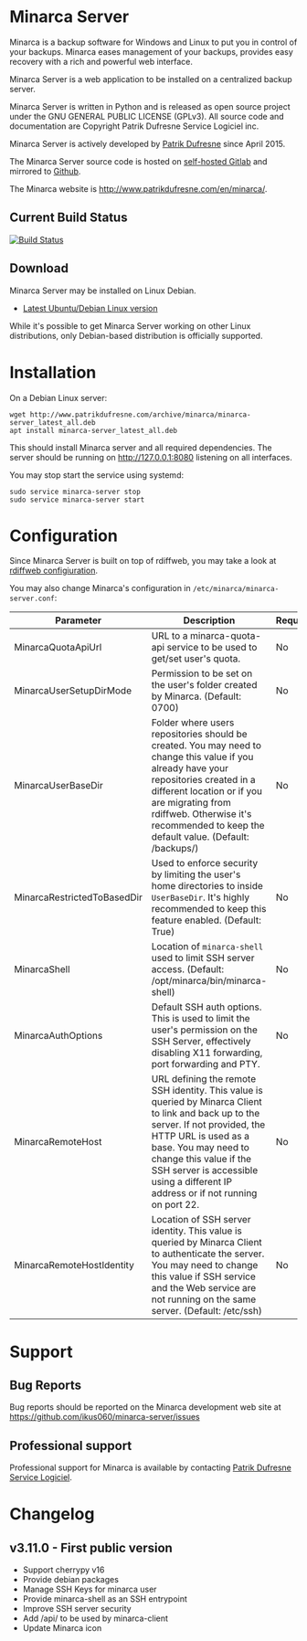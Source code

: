 # Minarca Server

Minarca is a backup software for Windows and Linux to put you in control of
your backups. Minarca eases management of your backups, provides easy recovery
with a rich and powerful web interface.

Minarca Server is a web application to be installed on a centralized backup server.

Minarca Server is written in Python and is released as open source project under the 
GNU GENERAL PUBLIC LICENSE (GPLv3). All source code and documentation are
Copyright Patrik Dufresne Service Logiciel inc.

Minarca Server is actively developed by [Patrik Dufresne](http://patrikdufresne.com)
since April 2015.

The Minarca Server source code is hosted on [self-hosted Gitlab](https://git.patrikdufresne.com/pdsl/minarca-server)
and mirrored to [Github](https://github.com/ikus060/minarca-server).

The Minarca website is http://www.patrikdufresne.com/en/minarca/.

## Current Build Status

[![Build Status](https://git.patrikdufresne.com/pdsl/minarca-server/badges/master/pipeline.svg)](https://git.patrikdufresne.com/pdsl/minarca-server/pipelines)

## Download

Minarca Server may be installed on Linux Debian.

* [Latest Ubuntu/Debian Linux version](http://www.patrikdufresne.com/archive/minarca/minarca-server_latest_all.deb)

While it's possible to get Minarca Server working on other Linux distributions, only Debian-based distribution is officially supported.

# Installation

On a Debian Linux server:

    wget http://www.patrikdufresne.com/archive/minarca/minarca-server_latest_all.deb
    apt install minarca-server_latest_all.deb

This should install Minarca server and all required dependencies. The server should be running on http://127.0.0.1:8080 listening on all interfaces.

You may stop start the service using systemd:

    sudo service minarca-server stop
    sudo service minarca-server start


# Configuration

Since Minarca Server is built on top of rdiffweb, you may take a look at [rdiffweb configiuration](https://github.com/ikus060/rdiffweb/).

You may also change Minarca's configuration in `/etc/minarca/minarca-server.conf`:

| Parameter | Description | Required | Example |
| --- | --- | --- | --- |
| MinarcaQuotaApiUrl | URL to a minarca-quota-api service to be used to get/set user's quota. | No | http://minarca:secret@localhost:8081/ | 
| MinarcaUserSetupDirMode | Permission to be set on the user's folder created by Minarca. (Default: 0700) | No | 0o0700 |
| MinarcaUserBaseDir | Folder where users repositories should be created. You may need to change this value if you already have your repositories created in a different location or if you are migrating from rdiffweb. Otherwise it's recommended to keep the default value. (Default: /backups/) | No | /backups/ |
| MinarcaRestrictedToBasedDir | Used to enforce security by limiting the user's home directories to inside `UserBaseDir`. It's highly recommended to keep this feature enabled. (Default: True) | No | True |
| MinarcaShell | Location of `minarca-shell` used to limit SSH server access. (Default: /opt/minarca/bin/minarca-shell) | No | /opt/minarca/bin/minarca-shell | 
| MinarcaAuthOptions | Default SSH auth options. This is used to limit the user's permission on the SSH Server, effectively disabling X11 forwarding, port forwarding and PTY. | No | default='no-port-forwarding,no-X11-forwarding,no-agent-forwarding,no-pty' |
| MinarcaRemoteHost | URL defining the remote SSH identity. This value is queried by Minarca Client to link and back up to the server. If not provided, the HTTP URL is used as a base. You may need to change this value if the SSH server is accessible using a different IP address or if not running on port 22. | No | ssh.example.com:2222 |
| MinarcaRemoteHostIdentity | Location of SSH server identity. This value is queried by Minarca Client to authenticate the server. You may need to change this value if SSH service and the Web service are not running on the same server. (Default: /etc/ssh) | No | /etc/ssh | 

# Support

## Bug Reports

Bug reports should be reported on the Minarca development web site at https://github.com/ikus060/minarca-server/issues

## Professional support

Professional support for Minarca is available by contacting [Patrik Dufresne Service Logiciel](http://www.patrikdufresne.com/en/support/#form).

# Changelog

## v3.11.0 - First public version

 * Support cherrypy v16
 * Provide debian packages
 * Manage SSH Keys for minarca user
 * Provide minarca-shell as an SSH entrypoint
 * Improve SSH server security
 * Add /api/ to be used by minarca-client
 * Update Minarca icon

